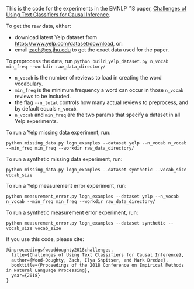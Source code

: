 This is the code for the experiments in the EMNLP '18 paper, [Challenges of Using Text Classifiers for Causal Inference](http://arxiv.org).

To get the raw data, either:
 - download latest Yelp dataset from https://www.yelp.com/dataset/download, or:
 - email zach@cs.jhu.edu to get the exact data used for the paper.

To preprocess the data, run ```python build_yelp_dataset.py n_vocab min_freq --workdir raw_data_directory/```
 - ```n_vocab``` is the number of reviews to load in creating the word vocabulary.
 - ```min_freq``` is the minimum frequency a word can occur in those ```n_vocab``` reviews to be included.
 - the flag ```--n_total``` controls how many actual reviews to preprocess, and by default equals ```n_vocab```.
 - ```n_vocab``` and ```min_freq``` are the two params that specify a dataset in all Yelp experiments.
 
To run a Yelp missing data experiment, run:

  ```python missing_data.py logn_examples --dataset yelp --n_vocab n_vocab --min_freq min_freq --workdir raw_data_directory/```

To run a synthetic missing data experiment, run:

  ```python missing_data.py logn_examples --dataset synthetic --vocab_size vocab_size```
  
To run a Yelp measurement error experiment, run:

  ```python measurement_error.py logn_examples --dataset yelp --n_vocab n_vocab --min_freq min_freq --workdir raw_data_directory/```
  
To run a synthetic measurement error experiment, run:

  ```python measurement_error.py logn_examples --dataset synthetic --vocab_size vocab_size```
  
If you use this code, please cite:

```
@inproceedings{wooddoughty2018challenges,
  title={Challenges of Using Text Classifiers for Causal Inference},
  author={Wood-Doughty, Zach, Ilya Shpitser, and Mark Dredze},
  booktitle={Proceedings of the 2018 Conference on Empirical Methods in Natural Language Processing},
  year={2018}
}
```
